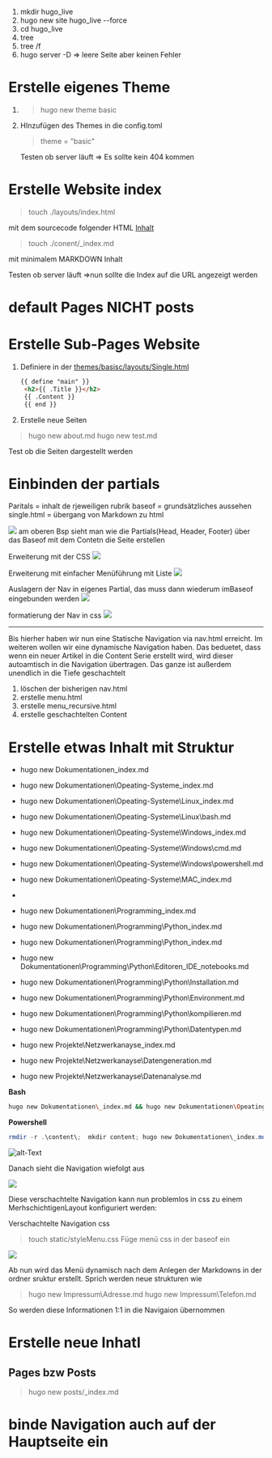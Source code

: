 1) mkdir hugo_live
2) hugo new site hugo_live --force
3) cd hugo_live
4) tree
5) tree /f
6) hugo server -D => leere Seite aber keinen Fehler


# Erstelle eigenes Theme
1. >hugo new theme basic
2. HInzufügen des Themes in die config.toml
    >theme = "basic"
  
    Testen ob server läuft => Es sollte kein 404 kommen

 # Erstelle Website index
 > touch ./layouts/index.html 
 
 mit dem sourcecode folgender HTML [Inhalt](https://determined-varahamihira-d7b5b4.netlify.app/hugo/layouts/index.html)

 > touch ./conent/_index.md 
 
mit minimalem MARKDOWN Inhalt

Testen ob server läuft =>nun sollte die Index auf die URL angezeigt werden

# default Pages NICHT posts

# Erstelle Sub-Pages Website
1. Definiere in der [themes/basisc/layouts/Single.html](https://determined-varahamihira-d7b5b4.netlify.app/hugo/themes_basic_layouts/_default/single)
   ```html
   {{ define "main" }}
    <h2>{{ .Title }}</h2>
    {{ .Content }}
    {{ end }}
   ```
2. Erstelle neue Seiten
> hugo new about.md
> hugo new test.md

Test ob die Seiten dargestellt werden


# Einbinden der partials
Paritals = inhalt de rjeweiligen rubrik 
baseof = grundsätzliches aussehen
single.html = übergang von Markdown zu html

![](imgs/2020-10-20-09-52-20.png)
am oberen Bsp sieht man wie die Partials(Head, Header, Footer) über das Baseof mit dem Contetn die Seite erstellen

Erweiterung mit der CSS
![](imgs/2020-10-20-10-16-03.png)

Erweiterung mit einfacher Menüführung mit Liste
![](imgs/2020-10-20-10-26-08.png)

Auslagern der Nav in eigenes Partial, das muss dann wiederum imBaseof eingebunden werden
![](imgs/2020-10-20-10-28-51.png)

formatierung der Nav in css
![](imgs/2020-10-20-10-41-16.png)


----
Bis hierher haben wir nun eine Statische Navigation via nav.html erreicht. Im weiteren wollen wir eine dynamische Navigation haben. Das beduetet, dass wenn ein neuer Artikel in die Content Serie erstellt wird, wird dieser autoamtisch in die Navigation übertragen. Das ganze ist außerdem unendlich in die Tiefe geschachtelt

1. löschen der bisherigen nav.html
2. erstelle menu.html
3. erstelle menu_recursive.html
4. erstelle geschachtelten Content


# Erstelle etwas Inhalt mit Struktur
- hugo new Dokumentationen\_index.md
- hugo new Dokumentationen\Opeating-Systeme\_index.md

- hugo new Dokumentationen\Opeating-Systeme\Linux\_index.md
- hugo new Dokumentationen\Opeating-Systeme\Linux\bash.md

- hugo new Dokumentationen\Opeating-Systeme\Windows\_index.md
- hugo new Dokumentationen\Opeating-Systeme\Windows\cmd.md
- hugo new Dokumentationen\Opeating-Systeme\Windows\powershell.md

- hugo new Dokumentationen\Opeating-Systeme\MAC\_index.md
- 
- hugo new Dokumentationen\Programming\_index.md
- hugo new Dokumentationen\Programming\Python\_index.md

- hugo new Dokumentationen\Programming\Python\_index.md
- hugo new Dokumentationen\Programming\Python\Editoren_IDE_notebooks.md
- hugo new Dokumentationen\Programming\Python\Installation.md
- hugo new Dokumentationen\Programming\Python\Environment.md
- hugo new Dokumentationen\Programming\Python\kompilieren.md
- hugo new Dokumentationen\Programming\Python\Datentypen.md

- hugo new Projekte\Netzwerkanayse\_index.md
- hugo new Projekte\Netzwerkanayse\Datengeneration.md
- hugo new Projekte\Netzwerkanayse\Datenanalyse.md

**Bash**
```bash
hugo new Dokumentationen\_index.md && hugo new Dokumentationen\Opeating-Systeme\_index.md  && hugo new Dokumentationen\Opeating-Systeme\Linux\_index.md && hugo new Dokumentationen\Opeating-Systeme\Linux\bash.md  && hugo new Dokumentationen\Opeating-Systeme\Windows\_index.md && hugo new Dokumentationen\Opeating-Systeme\Windows\cmd.md && hugo new Dokumentationen\Opeating-Systeme\Windows owershell.md  && hugo new Dokumentationen\Opeating-Systeme\MAC\_index.md &&  && hugo new Dokumentationen rogramming\_index.md && hugo new Dokumentationen rogramming ython\_index.md  && hugo new Dokumentationen rogramming ython\_index.md && hugo new Dokumentationen rogramming ython\Editoren_IDE_notebooks.md && hugo new Dokumentationen rogramming ython\Installation.md && hugo new Dokumentationen rogramming ython\Environment.md && hugo new Dokumentationen rogramming ython\kompilieren.md && hugo new Dokumentationen rogramming ython\Datentypen.md  && hugo new Projekte\Netzwerkanayse\_index.md && hugo new Projekte\Netzwerkanayse\Datengeneration.md && hugo new Projekte\Netzwerkanayse\Datenanalyse.md 
```

**Powershell**
```powershell
rmdir -r .\content\;  mkdir content; hugo new Dokumentationen\_index.md; hugo new Dokumentationen\Opeating-Systeme\_index.md; hugo new Dokumentationen\Opeating-Systeme\Linux\_index.md; hugo new Dokumentationen\Opeating-Systeme\Linux\bash.md; hugo new Dokumentationen\Opeating-Systeme\Windows\_index.md; hugo new Dokumentationen\Opeating-Systeme\Windows\cmd.md; hugo new Dokumentationen\Opeating-Systeme\Windows\powershell.md; hugo new Dokumentationen\Opeating-Systeme\MAC\_index.md; ; hugo new Dokumentationen\Programming\_index.md; hugo new Dokumentationen\Programming\Python\_index.md; hugo new Dokumentationen\Programming\Python\_index.md; hugo new Dokumentationen\Programming\Python\Editoren_IDE_notebooks.md; hugo new Dokumentationen\Programming\Python\Installation.md; hugo new Dokumentationen\Programming\Python\Environment.md; hugo new Dokumentationen\Programming\Python\kompilieren.md; hugo new Dokumentationen\Programming\Python\Datentypen.md; hugo new Projekte\Netzwerkanayse\_index.md; hugo new Projekte\Netzwerkanayse\Datengeneration.md; hugo new Projekte\Netzwerkanayse\Datenanalyse.md
```

![alt-Text](imgs/2020-10-20-08-26-23.png)


Danach sieht die Navigation wiefolgt aus

![](imgs/2020-10-20-10-58-40.png)

Diese verschachtelte Navigation kann nun problemlos in css zu einem MerhschichtigenLayout konfiguriert werden:


 Verschachtelte Navigation css
 >touch static/styleMenu.css
    Füge menü css in der baseof ein

![](imgs/2020-10-20-11-15-04.png)

Ab nun wird das Menü dynamisch nach dem Anlegen der Markdowns in der ordner sruktur erstellt. Sprich werden neue strukturen wie
>hugo new Impressum\Adresse.md
>hugo new Impressum\Telefon.md

So werden diese Informationen 1:1 in die Navigaion übernommen



# Erstelle neue Inhatl
## Pages bzw Posts
>hugo new posts/_index.md


# binde Navigation auch auf der Hauptseite ein

